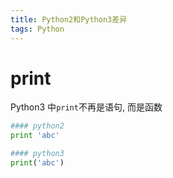 ```yaml
---
title: Python2和Python3差异
tags: Python
---
```


# print

Python3 中`print`不再是语句, 而是函数

```python
#### python2
print 'abc'

#### python3
print('abc')
```

